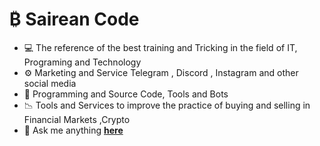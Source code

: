 # ₿ Sairean Code

- 💻 The reference of the best training and Tricking in the field of IT, Programing and Technology
- ⚙️ Marketing and Service Telegram , Discord ,  Instagram and other social media
- 🤖 Programming and Source Code, Tools and Bots
-  📉 Tools and Services to improve the practice of buying and selling in Financial Markets ,Crypto
- 💬 Ask me anything <a href="https://telegram.me/saireansupport"><b>here</b>

